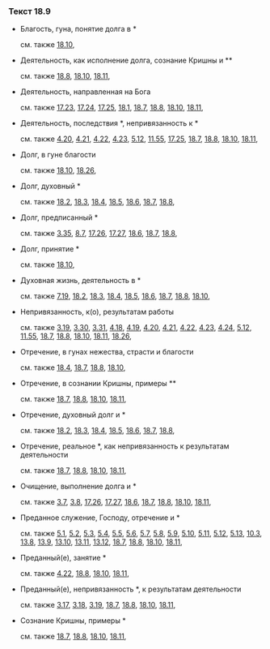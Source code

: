 ### Текст 18.9
	
- Благость, гуна, понятие долга в *

	см. также  [18.10](../18/1810.md), 
	
- Деятельность, как исполнение долга, сознание Кришны и **

	см. также  [18.8](../18/1808.md),  [18.10](../18/1810.md),  [18.11](../18/1811.md), 
	
- Деятельность, направленная на Бога

	см. также  [17.23](../17/1723.md),  [17.24](../17/1724.md),  [17.25](../17/1725.md),  [18.1](../18/1801.md),  [18.7](../18/1807.md),  [18.8](../18/1808.md),  [18.10](../18/1810.md),  [18.11](../18/1811.md), 
	
- Деятельность, последствия *, непривязанность к *

	см. также  [4.20](../04/0420.md),  [4.21](../04/0421.md),  [4.22](../04/0422.md),  [4.23](../04/0423.md),  [5.12](../05/0512.md),  [11.55](../11/1155.md),  [17.25](../17/1725.md),  [18.7](../18/1807.md),  [18.8](../18/1808.md),  [18.10](../18/1810.md),  [18.11](../18/1811.md), 
	
- Долг, в гуне благости

	см. также  [18.10](../18/1810.md),  [18.26](../18/1826.md), 
	
- Долг, духовный *

	см. также  [18.2](../18/1802.md),  [18.3](../18/1803.md),  [18.4](../18/1804.md),  [18.5](../18/1805.md),  [18.6](../18/1806.md),  [18.7](../18/1807.md),  [18.8](../18/1808.md), 
	
- Долг, предписанный *

	см. также  [3.35](../03/0335.md),  [8.7](../08/0807.md),  [17.26](../17/1726.md),  [17.27](../17/1727.md),  [18.6](../18/1806.md),  [18.7](../18/1807.md),  [18.8](../18/1808.md), 
	
- Долг, принятие *

	см. также  [18.10](../18/1810.md), 
	
- Духовная жизнь, деятельность в *

	см. также  [7.19](../07/0719.md),  [18.2](../18/1802.md),  [18.3](../18/1803.md),  [18.4](../18/1804.md),  [18.5](../18/1805.md),  [18.6](../18/1806.md),  [18.7](../18/1807.md),  [18.8](../18/1808.md),  [18.10](../18/1810.md), 
	
- Непривязанность, к(о), результатам работы

	см. также  [3.19](../03/0319.md),  [3.30](../03/0330.md),  [3.31](../03/0331.md),  [4.18](../04/0418.md),  [4.19](../04/0419.md),  [4.20](../04/0420.md),  [4.21](../04/0421.md),  [4.22](../04/0422.md),  [4.23](../04/0423.md),  [4.24](../04/0424.md),  [5.12](../05/0512.md),  [11.55](../11/1155.md),  [18.7](../18/1807.md),  [18.8](../18/1808.md),  [18.10](../18/1810.md),  [18.11](../18/1811.md),  [18.26](../18/1826.md), 
	
- Отречение, в гунах нежества, страсти и благости

	см. также  [18.4](../18/1804.md),  [18.7](../18/1807.md),  [18.8](../18/1808.md),  [18.10](../18/1810.md), 
	
- Отречение, в сознании Кришны, примеры **

	см. также  [18.7](../18/1807.md),  [18.8](../18/1808.md),  [18.10](../18/1810.md),  [18.11](../18/1811.md), 
	
- Отречение, духовный долг и *

	см. также  [18.2](../18/1802.md),  [18.3](../18/1803.md),  [18.4](../18/1804.md),  [18.5](../18/1805.md),  [18.6](../18/1806.md),  [18.7](../18/1807.md),  [18.8](../18/1808.md), 
	
- Отречение, реальное *, как непривязанность к результатам деятельности

	см. также  [18.7](../18/1807.md),  [18.8](../18/1808.md),  [18.10](../18/1810.md),  [18.11](../18/1811.md), 
	
- Очищение, выполнение долга и *

	см. также  [3.7](../03/0307.md),  [3.8](../03/0308.md),  [17.26](../17/1726.md),  [17.27](../17/1727.md),  [18.6](../18/1806.md),  [18.7](../18/1807.md),  [18.8](../18/1808.md),  [18.10](../18/1810.md),  [18.11](../18/1811.md), 
	
- Преданное служение, Господу, отречение и *

	см. также  [5.1](../05/0501.md),  [5.2](../05/0502.md),  [5.3](../05/0503.md),  [5.4](../05/0504.md),  [5.5](../05/0505.md),  [5.6](../05/0506.md),  [5.7](../05/0507.md),  [5.8](../05/0508.md),  [5.9](../05/0509.md),  [5.10](../05/0510.md),  [5.11](../05/0511.md),  [5.12](../05/0512.md),  [5.13](../05/0513.md),  [10.3](../10/1003.md),  [13.8](../13/1308.md),  [13.9](../13/1309.md),  [13.10](../13/1310.md),  [13.11](../13/1311.md),  [13.12](../13/1312.md),  [18.7](../18/1807.md),  [18.8](../18/1808.md),  [18.10](../18/1810.md),  [18.11](../18/1811.md), 
	
- Преданный(е), занятие *

	см. также  [4.22](../04/0422.md),  [18.8](../18/1808.md),  [18.10](../18/1810.md),  [18.11](../18/1811.md), 
	
- Преданный(е), непривязанность *, к результатам деятельности

	см. также  [3.17](../03/0317.md),  [3.18](../03/0318.md),  [3.19](../03/0319.md),  [18.7](../18/1807.md),  [18.8](../18/1808.md),  [18.10](../18/1810.md),  [18.11](../18/1811.md), 
	
- Сознание Кришны, примеры *

	см. также  [18.7](../18/1807.md),  [18.8](../18/1808.md),  [18.10](../18/1810.md),  [18.11](../18/1811.md), 
